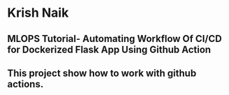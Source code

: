 # Krish Naik
## MLOPS Tutorial- Automating Workflow Of CI/CD for Dockerized Flask App Using Github Action

## This project show how to work with github actions.